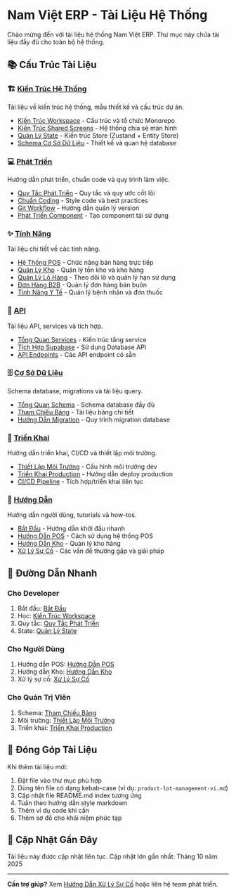 # Nam Việt ERP - Tài Liệu Hệ Thống

Chào mừng đến với tài liệu hệ thống Nam Việt ERP. Thư mục này chứa tài liệu đầy đủ cho toàn bộ hệ thống.

## 📚 Cấu Trúc Tài Liệu

### 🏗️ [Kiến Trúc Hệ Thống](./architecture/)

Tài liệu về kiến trúc hệ thống, mẫu thiết kế và cấu trúc dự án.

- [Kiến Trúc Workspace](./architecture/workspace-architecture-vi.md) - Cấu trúc và tổ chức Monorepo
- [Kiến Trúc Shared Screens](./architecture/shared-screens.md) - Hệ thống chia sẻ màn hình
- [Quản Lý State](./architecture/state-management-vi.md) - Kiến trúc Store (Zustand + Entity Store)
- [Schema Cơ Sở Dữ Liệu](./architecture/database-schema.md) - Thiết kế và quan hệ database

### 💻 [Phát Triển](./development/)

Hướng dẫn phát triển, chuẩn code và quy trình làm việc.

- [Quy Tắc Phát Triển](./development/rules-vi.md) - Quy tắc và quy ước cốt lõi
- [Chuẩn Coding](./development/coding-standards.md) - Style code và best practices
- [Git Workflow](./development/git-workflow.md) - Hướng dẫn quản lý version
- [Phát Triển Component](./development/component-development.md) - Tạo component tái sử dụng

### ✨ [Tính Năng](./features/)

Tài liệu chi tiết về các tính năng.

- [Hệ Thống POS](./features/pos-system-vi.md) - Chức năng bán hàng trực tiếp
- [Quản Lý Kho](./features/inventory-management.md) - Quản lý tồn kho và kho hàng
- [Quản Lý Lô Hàng](./features/product-lot-management-vi.md) - Theo dõi lô và quản lý hạn sử dụng
- [Đơn Hàng B2B](./features/b2b-orders.md) - Quản lý đơn hàng bán buôn
- [Tính Năng Y Tế](./features/medical-features.md) - Quản lý bệnh nhân và đơn thuốc

### 🔌 [API](./api/)

Tài liệu API, services và tích hợp.

- [Tổng Quan Services](./api/services-overview.md) - Kiến trúc tầng service
- [Tích Hợp Supabase](./api/supabase-integration.md) - Sử dụng Database API
- [API Endpoints](./api/endpoints.md) - Các API endpoint có sẵn

### 🗄️ [Cơ Sở Dữ Liệu](./database/)

Schema database, migrations và tài liệu query.

- [Tổng Quan Schema](./database/schema-overview.md) - Schema database đầy đủ
- [Tham Chiếu Bảng](./database/tables-reference-vi.md) - Tài liệu bảng chi tiết
- [Hướng Dẫn Migration](./database/migration-guide.md) - Quy trình migration database

### 🚀 [Triển Khai](./deployment/)

Hướng dẫn triển khai, CI/CD và thiết lập môi trường.

- [Thiết Lập Môi Trường](./deployment/environment-setup.md) - Cấu hình môi trường dev
- [Triển Khai Production](./deployment/production-deployment.md) - Hướng dẫn deploy production
- [CI/CD Pipeline](./deployment/ci-cd-pipeline.md) - Tích hợp/triển khai liên tục

### 📖 [Hướng Dẫn](./guides/)

Hướng dẫn người dùng, tutorials và how-tos.

- [Bắt Đầu](./guides/getting-started-vi.md) - Hướng dẫn khởi đầu nhanh
- [Hướng Dẫn POS](./guides/pos-user-guide.md) - Cách sử dụng hệ thống POS
- [Hướng Dẫn Kho](./guides/inventory-user-guide.md) - Quản lý kho hàng
- [Xử Lý Sự Cố](./guides/troubleshooting.md) - Các vấn đề thường gặp và giải pháp

## 🎯 Đường Dẫn Nhanh

### Cho Developer

1. Bắt đầu: [Bắt Đầu](./guides/getting-started-vi.md)
2. Học: [Kiến Trúc Workspace](./architecture/workspace-architecture-vi.md)
3. Quy tắc: [Quy Tắc Phát Triển](./development/rules-vi.md)
4. State: [Quản Lý State](./architecture/state-management-vi.md)

### Cho Người Dùng

1. Hướng dẫn POS: [Hướng Dẫn POS](./guides/pos-user-guide.md)
2. Hướng dẫn Kho: [Hướng Dẫn Kho](./guides/inventory-user-guide.md)
3. Xử lý sự cố: [Xử Lý Sự Cố](./guides/troubleshooting.md)

### Cho Quản Trị Viên

1. Schema: [Tham Chiếu Bảng](./database/tables-reference-vi.md)
2. Môi trường: [Thiết Lập Môi Trường](./deployment/environment-setup.md)
3. Triển khai: [Triển Khai Production](./deployment/production-deployment.md)

## 📝 Đóng Góp Tài Liệu

Khi thêm tài liệu mới:

1. Đặt file vào thư mục phù hợp
2. Dùng tên file có dạng kebab-case (ví dụ: `product-lot-management-vi.md`)
3. Cập nhật file README.md index tương ứng
4. Tuân theo hướng dẫn style markdown
5. Thêm ví dụ code khi cần
6. Thêm sơ đồ cho khái niệm phức tạp

## 🔄 Cập Nhật Gần Đây

Tài liệu này được cập nhật liên tục. Cập nhật lớn gần nhất: Tháng 10 năm 2025

---

**Cần trợ giúp?** Xem [Hướng Dẫn Xử Lý Sự Cố](./guides/troubleshooting.md) hoặc liên hệ team phát triển.
